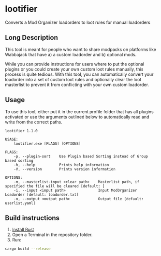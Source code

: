 # lootifier

Converts a Mod Organizer loadorders to loot rules for manual loadorders

## Long Description

This tool is meant for people who want to share modpacks on platforms like Wabbajack that have a) a custom loadorder and b) optional mods.

While you can provide instructions for users where to put the optional plugins or you could create your own custom loot rules manually,
this process is quite tedious. With this tool, you can automatically convert your loadorder into a set of custom loot rules and optionally
clear the loot masterlist to prevent it from conflicting with your own custom loadorder.

## Usage

To use this tool, either put it in the current profile folder that has all plugins activated or
use the arguments outlined below to automatically read and write from the correct paths. 

```
lootifier 1.1.0

USAGE:
    lootifier.exe [FLAGS] [OPTIONS]

FLAGS:
    -p, --plugin-sort    Use Plugin based Sorting instead of Group based sorting
    -h, --help           Prints help information
    -V, --version        Prints version information

OPTIONS:
    -m, --masterlist-input <clear path>    Masterlist path, if specified the file will be cleared [default: ]
    -i, --input <input path>               Input ModOrganizer Loadorder [default: loadorder.txt]
    -o, --output <output path>             Output file [default: userlist.yaml]
```

## Build instructions

1. [Install Rust](https://www.rust-lang.org/learn/get-started)
2. Open a Terminal in the repository folder.
3. Run:
```bash
cargo build --release
```
